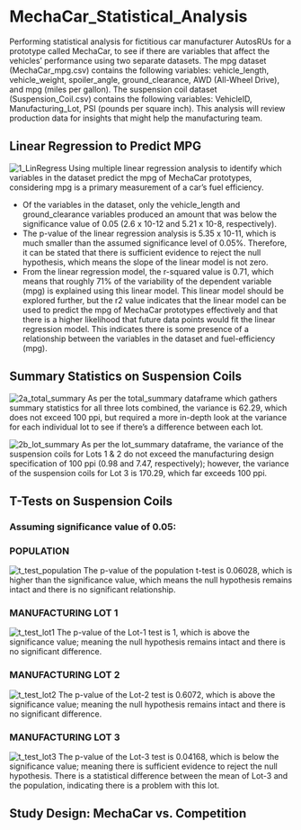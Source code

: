 # MechaCar_Statistical_Analysis
Performing statistical analysis for fictitious car manufacturer AutosRUs for a prototype called MechaCar, to see if there are variables that affect the vehicles’ performance using two separate datasets.
The mpg dataset (MechaCar_mpg.csv) contains the following variables: vehicle_length, vehicle_weight, spoiler_angle, ground_clearance, AWD (All-Wheel Drive), and mpg (miles per gallon).
The suspension coil dataset (Suspension_Coil.csv) contains the following variables: VehicleID, Manufacturing_Lot, PSI (pounds per square inch).
This analysis will review production data for insights that might help the manufacturing team.

## Linear Regression to Predict MPG
![1_LinRegress](https://user-images.githubusercontent.com/74624855/136634502-d2b60e70-ebb2-4bdf-ab1e-1a95b6ee1db1.png)
Using multiple linear regression analysis to identify which variables in the dataset predict the mpg of MechaCar prototypes, considering mpg is a primary measurement of a car’s fuel efficiency.
- Of the variables in the dataset, only the vehicle_length and ground_clearance variables produced an amount that was below the significance value of 0.05 (2.6 x 10-12 and 5.21 x 10-8, respectively).
- The p-value of the linear regression analysis is 5.35 x 10-11, which is much smaller than the assumed significance level of 0.05%. Therefore, it can be stated that there is sufficient evidence to reject the null hypothesis, which means the slope of the linear model is not zero.
- From the linear regression model, the r-squared value is 0.71, which means that roughly 71% of the variability of the dependent variable (mpg) is explained using this linear model. This linear model should be explored further, but the r2 value indicates that the linear model can be used to predict the mpg of MechaCar prototypes effectively and that there is a higher likelihood that future data points would fit the linear regression model. This indicates there is some presence of a relationship between the variables in the dataset and fuel-efficiency (mpg).

## Summary Statistics on Suspension Coils
![2a_total_summary](https://user-images.githubusercontent.com/74624855/136634631-5903ca6e-6efb-4d45-8850-e831f2c0e306.png)
As per the total_summary dataframe which gathers summary statistics for all three lots combined, the variance is 62.29, which does not exceed 100 ppi, but required a more in-depth look at the variance for each individual lot to see if there’s a difference between each lot.

![2b_lot_summary](https://user-images.githubusercontent.com/74624855/136634656-8f9d4666-70f0-4b9c-8258-09556544f7c8.png)
As per the lot_summary dataframe, the variance of the suspension coils for Lots 1 & 2 do not exceed the manufacturing design specification of 100 ppi (0.98 and 7.47, respectively); however, the variance of the suspension coils for Lot 3 is 170.29, which far exceeds 100 ppi.

## T-Tests on Suspension Coils
### Assuming significance value of 0.05:
### POPULATION
![t_test_population](https://user-images.githubusercontent.com/74624855/136634689-1ba465fb-3695-4133-b13a-e718d7bee79c.png)
The p-value of the population t-test is 0.06028, which is higher than the significance value, which means the null hypothesis remains intact and there is no significant relationship.

### MANUFACTURING LOT 1
![t_test_lot1](https://user-images.githubusercontent.com/74624855/136634747-194f3b72-129c-425b-beea-6ba1c8146450.png)
The p-value of the Lot-1 test is 1, which is above the significance value; meaning the null hypothesis remains intact and there is no significant difference.

### MANUFACTURING LOT 2
![t_test_lot2](https://user-images.githubusercontent.com/74624855/136634795-997d435e-de8b-4c09-9d60-ed11b8c75245.png)
The p-value of the Lot-2 test is 0.6072, which is above the significance value; meaning the null hypothesis remains intact and there is no significant difference.

### MANUFACTURING LOT 3
![t_test_lot3](https://user-images.githubusercontent.com/74624855/136634806-a3a9b149-c774-411a-a5cf-df4a53c30638.png)
The p-value of the Lot-3 test is 0.04168, which is below the significance value; meaning there is sufficient evidence to reject the null hypothesis. There is a statistical difference between the mean of Lot-3 and the population, indicating there is a problem with this lot.

## Study Design: MechaCar vs. Competition

